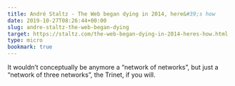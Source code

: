 ```yaml
---
title: André Staltz - The Web began dying in 2014, here&#39;s how
date: 2019-10-27T08:26:44+00:00
slug: andre-staltz-the-web-began-dying
target: https://staltz.com/the-web-began-dying-in-2014-heres-how.html
type: micro
bookmark: true
---
```

It wouldn’t conceptually be anymore a “network of networks”, but just a “network of three networks”, the Trinet, if you will.